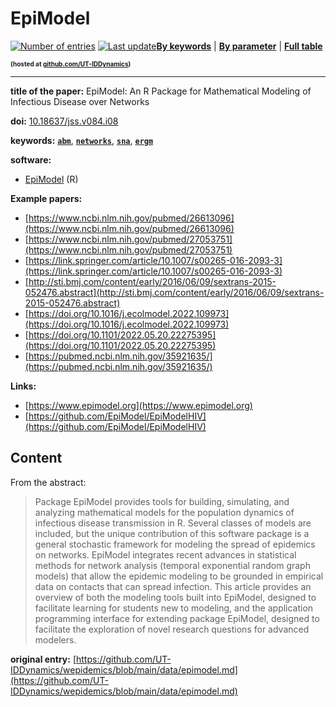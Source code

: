 <!--DO NOT EDIT BY HAND-->
 
#  EpiModel 
 

 [![Number of entries](https://img.shields.io/badge/dynamic/json?label=Entries&query=message&url=https%3A%2F%2Fut-iddynamics.github.io%2Fwepidemics%2Finfo%2Fentries.json)](https://github.com/UT-IDDynamics/wepidemics) [![Last update](https://img.shields.io/github/last-commit/UT-IDDynamics/wepidemics)](https://github.com/UT-IDDynamics/wepidemics)[**By keywords**](../by-keyword.md) \| [**By parameter**](../by-parameter.md) \| [**Full table**](../full-table.md)
<p style="font-size:10px;font-weight:bold;">(hosted at <a href="https://github.com/UT-IDDynamics/wepidemics" target="_blank">github.com/UT-IDDynamics</a>)</p>

---
 
 
**title of the paper:** EpiModel: An R Package for Mathematical Modeling of Infectious Disease over Networks
 
**doi:** [10.18637/jss.v084.i08](https://doi.org/10.18637/jss.v084.i08)
 

**keywords:** [**`abm`**](../by-keyword.md#abm), [**`networks`**](../by-keyword.md#networks), [**`sna`**](../by-keyword.md#sna), [**`ergm`**](../by-keyword.md#ergm) 

**software:**
 
 - [EpiModel](https://cran.r-project.org/package=EpiModel) (R) 

**Example papers:**
 
 - [https://www.ncbi.nlm.nih.gov/pubmed/26613096](https://www.ncbi.nlm.nih.gov/pubmed/26613096) 
 - [https://www.ncbi.nlm.nih.gov/pubmed/27053751](https://www.ncbi.nlm.nih.gov/pubmed/27053751) 
 - [https://link.springer.com/article/10.1007/s00265-016-2093-3](https://link.springer.com/article/10.1007/s00265-016-2093-3) 
 - [http://sti.bmj.com/content/early/2016/06/09/sextrans-2015-052476.abstract](http://sti.bmj.com/content/early/2016/06/09/sextrans-2015-052476.abstract) 
 - [https://doi.org/10.1016/j.ecolmodel.2022.109973](https://doi.org/10.1016/j.ecolmodel.2022.109973) 
 - [https://doi.org/10.1101/2022.05.20.22275395](https://doi.org/10.1101/2022.05.20.22275395) 
 - [https://pubmed.ncbi.nlm.nih.gov/35921635/](https://pubmed.ncbi.nlm.nih.gov/35921635/) 

**Links:**
 
 - [https://www.epimodel.org](https://www.epimodel.org) 
 - [https://github.com/EpiModel/EpiModelHIV](https://github.com/EpiModel/EpiModelHIV) 


## Content



From the abstract: 

> Package EpiModel provides tools for building, simulating, and analyzing mathematical models for the population dynamics of infectious disease transmission in R. Several classes of models are included, but the unique contribution of this software package is a general stochastic framework for modeling the spread of epidemics on networks. EpiModel integrates recent advances in statistical methods for network analysis (temporal exponential random graph models) that allow the epidemic modeling to be grounded in empirical data on contacts that can spread infection. This article provides an overview of both the modeling tools built into EpiModel, designed to facilitate learning for students new to modeling, and the application programming interface for extending package EpiModel, designed to facilitate the exploration of novel research questions for advanced modelers.




 **original entry:**  [https://github.com/UT-IDDynamics/wepidemics/blob/main/data/epimodel.md](https://github.com/UT-IDDynamics/wepidemics/blob/main/data/epimodel.md) 

